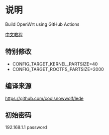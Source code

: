 # 说明

Build OpenWrt using GitHub Actions

[中文教程](https://p3terx.com/archives/build-openwrt-with-github-actions.html)


## 特别修改

- CONFIG_TARGET_KERNEL_PARTSIZE=40
- CONFIG_TARGET_ROOTFS_PARTSIZE=2000

## 编译来源

https://github.com/coolsnowwolf/lede

## 初始密码

192.168.1.1 password

